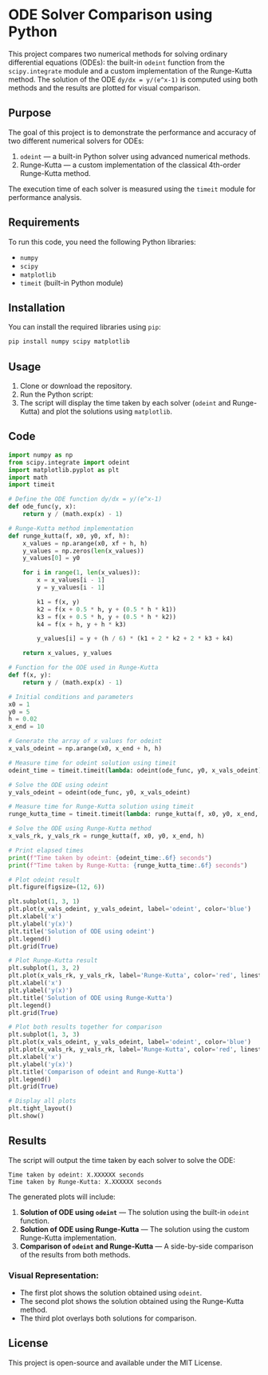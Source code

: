 
# ODE Solver Comparison using Python

This project compares two numerical methods for solving ordinary differential equations (ODEs): the built-in `odeint` function from the `scipy.integrate` module and a custom implementation of the Runge-Kutta method. The solution of the ODE `dy/dx = y/(e^x-1)` is computed using both methods and the results are plotted for visual comparison.


## Purpose

The goal of this project is to demonstrate the performance and accuracy of two different numerical solvers for ODEs:
1. `odeint` — a built-in Python solver using advanced numerical methods.
2. Runge-Kutta — a custom implementation of the classical 4th-order Runge-Kutta method.

The execution time of each solver is measured using the `timeit` module for performance analysis.

## Requirements

To run this code, you need the following Python libraries:

- `numpy`
- `scipy`
- `matplotlib`
- `timeit` (built-in Python module)

## Installation

You can install the required libraries using `pip`:

```bash
pip install numpy scipy matplotlib
```

## Usage

1. Clone or download the repository.
2. Run the Python script:
3. The script will display the time taken by each solver (`odeint` and Runge-Kutta) and plot the solutions using `matplotlib`.

## Code
```python
import numpy as np
from scipy.integrate import odeint
import matplotlib.pyplot as plt
import math
import timeit

# Define the ODE function dy/dx = y/(e^x-1)
def ode_func(y, x):
    return y / (math.exp(x) - 1)

# Runge-Kutta method implementation
def runge_kutta(f, x0, y0, xf, h):
    x_values = np.arange(x0, xf + h, h)
    y_values = np.zeros(len(x_values))
    y_values[0] = y0

    for i in range(1, len(x_values)):
        x = x_values[i - 1]
        y = y_values[i - 1]

        k1 = f(x, y)
        k2 = f(x + 0.5 * h, y + (0.5 * h * k1))
        k3 = f(x + 0.5 * h, y + (0.5 * h * k2))
        k4 = f(x + h, y + h * k3)

        y_values[i] = y + (h / 6) * (k1 + 2 * k2 + 2 * k3 + k4)

    return x_values, y_values

# Function for the ODE used in Runge-Kutta
def f(x, y):
    return y / (math.exp(x) - 1)

# Initial conditions and parameters
x0 = 1
y0 = 5
h = 0.02
x_end = 10

# Generate the array of x values for odeint
x_vals_odeint = np.arange(x0, x_end + h, h)

# Measure time for odeint solution using timeit
odeint_time = timeit.timeit(lambda: odeint(ode_func, y0, x_vals_odeint), number=1)

# Solve the ODE using odeint
y_vals_odeint = odeint(ode_func, y0, x_vals_odeint)

# Measure time for Runge-Kutta solution using timeit
runge_kutta_time = timeit.timeit(lambda: runge_kutta(f, x0, y0, x_end, h), number=1)

# Solve the ODE using Runge-Kutta method
x_vals_rk, y_vals_rk = runge_kutta(f, x0, y0, x_end, h)

# Print elapsed times
print(f"Time taken by odeint: {odeint_time:.6f} seconds")
print(f"Time taken by Runge-Kutta: {runge_kutta_time:.6f} seconds")

# Plot odeint result
plt.figure(figsize=(12, 6))

plt.subplot(1, 3, 1)
plt.plot(x_vals_odeint, y_vals_odeint, label='odeint', color='blue')
plt.xlabel('x')
plt.ylabel('y(x)')
plt.title('Solution of ODE using odeint')
plt.legend()
plt.grid(True)

# Plot Runge-Kutta result
plt.subplot(1, 3, 2)
plt.plot(x_vals_rk, y_vals_rk, label='Runge-Kutta', color='red', linestyle='dashed')
plt.xlabel('x')
plt.ylabel('y(x)')
plt.title('Solution of ODE using Runge-Kutta')
plt.legend()
plt.grid(True)

# Plot both results together for comparison
plt.subplot(1, 3, 3)
plt.plot(x_vals_odeint, y_vals_odeint, label='odeint', color='blue')
plt.plot(x_vals_rk, y_vals_rk, label='Runge-Kutta', color='red', linestyle='dashed')
plt.xlabel('x')
plt.ylabel('y(x)')
plt.title('Comparison of odeint and Runge-Kutta')
plt.legend()
plt.grid(True)

# Display all plots
plt.tight_layout()
plt.show()
```

## Results

The script will output the time taken by each solver to solve the ODE:

```
Time taken by odeint: X.XXXXXX seconds
Time taken by Runge-Kutta: X.XXXXXX seconds
```

The generated plots will include:
1. **Solution of ODE using `odeint`** — The solution using the built-in `odeint` function.
2. **Solution of ODE using Runge-Kutta** — The solution using the custom Runge-Kutta implementation.
3. **Comparison of `odeint` and Runge-Kutta** — A side-by-side comparison of the results from both methods.

### Visual Representation:

- The first plot shows the solution obtained using `odeint`.
- The second plot shows the solution obtained using the Runge-Kutta method.
- The third plot overlays both solutions for comparison.

## License

This project is open-source and available under the MIT License.

